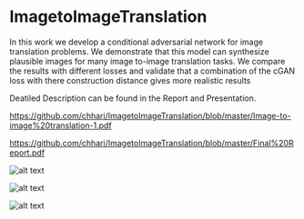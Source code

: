 # ImagetoImageTranslation

In this work we develop a conditional adversarial network for image translation problems. We demonstrate that this model can synthesize plausible images for many image to-image translation tasks. We compare the results with different losses and validate that a combination of the cGAN loss with there construction distance gives more realistic results


Deatiled Description can be found in the Report and Presentation.

https://github.com/chhari/ImagetoImageTranslation/blob/master/Image-to-image%20translation-1.pdf

https://github.com/chhari/ImagetoImageTranslation/blob/master/Final%20Report.pdf


![alt text](https://github.com/chhari/ImagetoImageTranslation/blob/master/download.png)

![alt text](https://github.com/chhari/ImagetoImageTranslation/blob/master/download%20(1).png)

![alt text](https://github.com/chhari/ImagetoImageTranslation/blob/master/download%20(2).png)


